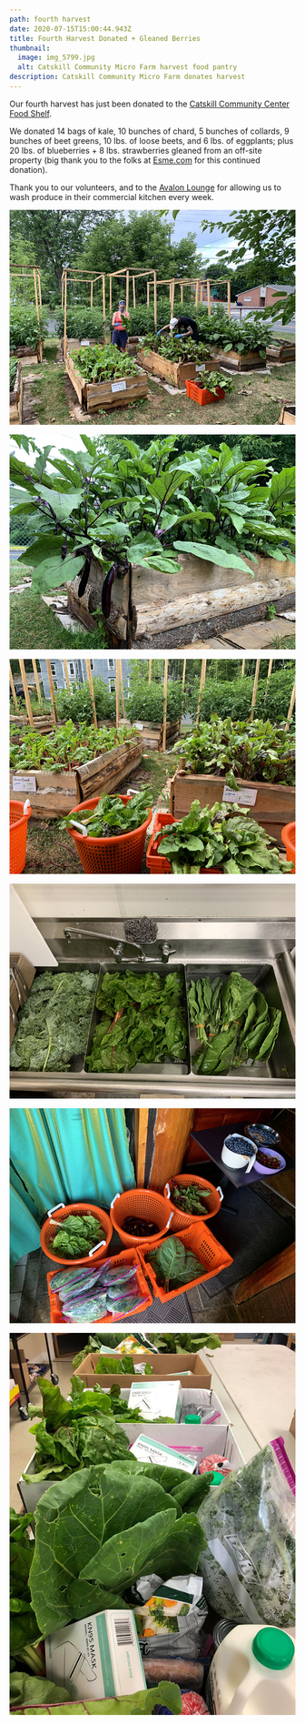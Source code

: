 ```yaml
---
path: fourth harvest
date: 2020-07-15T15:00:44.943Z
title: Fourth Harvest Donated + Gleaned Berries
thumbnail:
  image: img_5799.jpg
  alt: Catskill Community Micro Farm harvest food pantry
description: Catskill Community Micro Farm donates harvest
---
```

Our fourth harvest has just been donated to the [Catskill Community Center Food Shelf](http://www.catskillcommunitycenter.org/food-pantry/).

We donated 14 bags of kale, 10 bunches of chard, 5 bunches of collards, 9 bunches of beet greens, 10 lbs. of loose beets, and 6 lbs. of eggplants; plus 20 lbs. of blueberries + 8 lbs. strawberries gleaned from an off-site property (big thank you to the folks at [Esme.com](https://ccmicrofarm.us18.list-manage.com/track/click?u=94746e6c6b5541022831953dd&id=ed2b941492&e=ef559ba078) for this continued donation).

Thank you to our volunteers, and to the [Avalon Lounge](https://www.theavalonlounge.com/) for allowing us to wash produce in their commercial kitchen every week.

![Catskill Community Micro Farm volunteers harvesting](img_5782.jpg "Harvest")

![Catskill Community Micro Farm eggplants](img_5784.jpg "Eggplants")

![Catskill Community Micro Farm greens](img_5790.jpg "Greens and Beds")

![Catskill Community Micro Farm Avalon Lounge washing greens](img_5793.jpg "Avalon")

![Catskill Community Micro Farm harvest](img_5799.jpg "Harvest")

![Catskill Community Micro Farm Catskill Community Center Food Shelf](img_5810.jpg "Donated Food")
